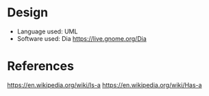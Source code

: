 Design
=======

- Language used: UML
- Software used: Dia <https://live.gnome.org/Dia>

References
=======
https://en.wikipedia.org/wiki/Is-a
https://en.wikipedia.org/wiki/Has-a




